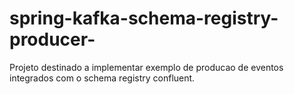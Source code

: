 # spring-kafka-schema-registry-producer-
Projeto destinado a implementar exemplo de producao de eventos integrados com o schema registry confluent.
